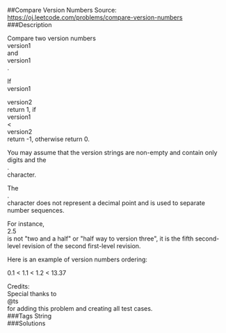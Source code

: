 ##Compare Version Numbers
Source: https://oj.leetcode.com/problems/compare-version-numbers  
###Description

                
Compare two version numbers   
version1  
 and   
version1  
.  

If   
version1  
 >   
version2  
 return 1, if   
version1  
 <   
version2  
 return -1, otherwise return 0.  


  
You may assume that the version strings are non-empty and contain only digits and the   
.  
 character.  

The   
.  
 character does not represent a decimal point and is used to separate number sequences.  

For instance,   
2.5  
 is not "two and a half" or "half way to version three", it is the fifth second-level revision of the second first-level revision.  


  
Here is an example of version numbers ordering:  

  
0.1 < 1.1 < 1.2 < 13.37  


  
Credits:  
Special thanks to   
@ts  
 for adding this problem and creating all test cases.  
###Tags
String  
###Solutions